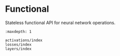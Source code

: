 # Functional

Stateless functional API for neural network operations.

```{toctree}
:maxdepth: 1

activations/index
losses/index
layers/index
```
